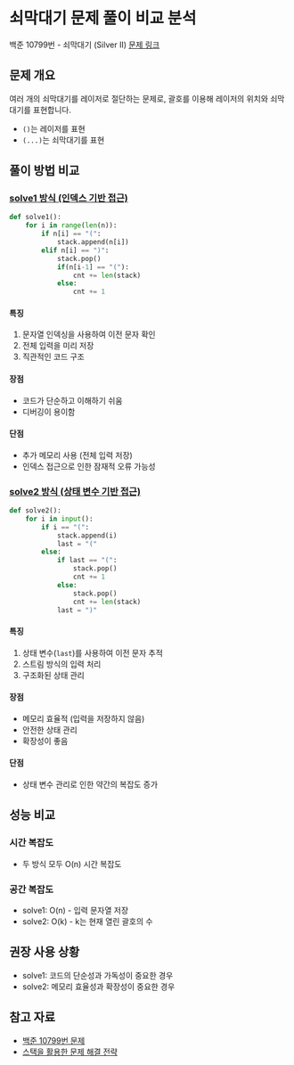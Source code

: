 # 쇠막대기 문제 풀이 비교 분석
백준 10799번 - 쇠막대기 (Silver II)
[문제 링크](https://www.acmicpc.net/problem/10799)

## 문제 개요
여러 개의 쇠막대기를 레이저로 절단하는 문제로, 괄호를 이용해 레이저의 위치와 쇠막대기를 표현합니다.
- `()`는 레이저를 표현
- `(...)`는 쇠막대기를 표현

## 풀이 방법 비교

### [solve1 방식 (인덱스 기반 접근)](https://116116.tistory.com/28)
```python
def solve1():
    for i in range(len(n)):
        if n[i] == "(":
            stack.append(n[i])
        elif n[i] == ")":
            stack.pop()
            if(n[i-1] == "("):
                cnt += len(stack)
            else:
                cnt += 1
```

#### 특징
1. 문자열 인덱싱을 사용하여 이전 문자 확인
2. 전체 입력을 미리 저장
3. 직관적인 코드 구조

#### 장점
- 코드가 단순하고 이해하기 쉬움
- 디버깅이 용이함

#### 단점
- 추가 메모리 사용 (전체 입력 저장)
- 인덱스 접근으로 인한 잠재적 오류 가능성

### [solve2 방식 (상태 변수 기반 접근)](https://www.acmicpc.net/source/85991728)
```python
def solve2():
    for i in input():
        if i == "(":
            stack.append(i)
            last = "("
        else:
            if last == "(":
                stack.pop()
                cnt += 1
            else:
                stack.pop()
                cnt += len(stack)
            last = ")"
```

#### 특징
1. 상태 변수(`last`)를 사용하여 이전 문자 추적
2. 스트림 방식의 입력 처리
3. 구조화된 상태 관리

#### 장점
- 메모리 효율적 (입력을 저장하지 않음)
- 안전한 상태 관리
- 확장성이 좋음

#### 단점
- 상태 변수 관리로 인한 약간의 복잡도 증가

## 성능 비교

### 시간 복잡도
- 두 방식 모두 O(n) 시간 복잡도

### 공간 복잡도
- solve1: O(n) - 입력 문자열 저장
- solve2: O(k) - k는 현재 열린 괄호의 수

## 권장 사용 상황
- solve1: 코드의 단순성과 가독성이 중요한 경우
- solve2: 메모리 효율성과 확장성이 중요한 경우

## 참고 자료
- [백준 10799번 문제](https://www.acmicpc.net/problem/10799)
- [스택을 활용한 문제 해결 전략](https://www.geeksforgeeks.org/stack-data-structure/)
